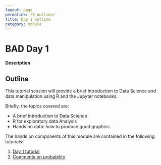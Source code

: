 ```yaml
---
layout: page
permalink: /1-outline/
title: Day 1 outline
category: module
---
```


# BAD Day 1

**Description**

## Outline
This tutorial session will provide a brief introduction to Data Science and data manipulation using R and the Jupyter notebooks.

Briefly, the topics covered are:

* A brief introduction to Data Science
* R for exploratory data Analysis
* Hands on data: how to produce good graphics

The hands on components of this module are contained in the following tutorials:

1. [Day 1 tutorial]({{site.url}}{{site.baseurl}}/tutorial)
2. [Comments on probability](https://github.com/trallard/BAD_days/blob/master/Day1/Comments.ipynb)
